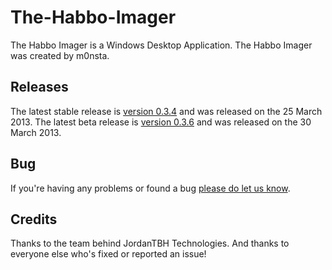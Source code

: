 The-Habbo-Imager
================

The Habbo Imager is a Windows Desktop Application. The Habbo Imager was created by m0nsta.

Releases
---------------------
The latest stable release is [version 0.3.4](http://thi.techmania-hosts.com/web/grab-it) and was released on the 25 March 2013. The latest beta release is [version 0.3.6](http://thi.techmania-hosts.com/web/grab-it) and was released on the 30 March 2013.

Bug
---------------------
If you're having any problems or found a bug [please do let us know](http://bug.jordancouzens.me).


Credits
---------------------
Thanks to the team behind JordanTBH Technologies. And thanks to everyone else who's fixed or reported an issue!

